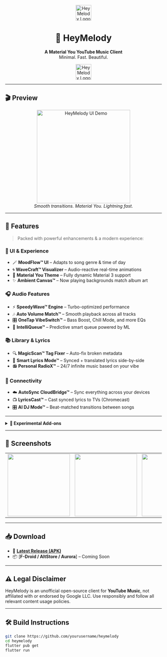 <p align="center">
  <img src="https://github.com/user-attachments/assets/47d45161-8e30-4a80-8b05-c7e6520ab966" width="50px" alt="HeyMelody Logo" />
</p>

<h1 align="center">🎵 HeyMelody</h1>

<p align="center">
  <strong>A Material You YouTube Music Client</strong>  
  <br />Minimal. Fast. Beautiful.
</p>

<p align="center">
  <img src="https://github.com/user-attachments/assets/47d45161-8e30-4a80-8b05-c7e6520ab966" width="50px" alt="HeyMelody Logo" />
</p>
 
---

## 🎬 Preview

<p align="center">
  <img src="https://your-domain.com/demo-animation.gif" width="300" alt="HeyMelody UI Demo" />
  <br />
  <em>Smooth transitions. Material You. Lightning fast.</em>
</p>

---

## 🚀 Features

> Packed with powerful enhancements & a modern experience:

### 🎨 UI & Experience
- 🪄 **MoodFlow™ UI** – Adapts to song genre & time of day
- 🌀 **WaveCraft™ Visualizer** – Audio-reactive real-time animations
- 🌙 **Material You Theme** – Fully dynamic Material 3 support
- ✨ **Ambient Canvas™** – Now playing backgrounds match album art

### 🎧 Audio Features
- ⚡ **SpeedyWave™ Engine** – Turbo-optimized performance
- 🎶 **Auto Volume Match™** – Smooth playback across all tracks
- 🎛️ **OneTap VibeSwitch™** – Bass Boost, Chill Mode, and more EQs
- 🧠 **IntelliQueue™** – Predictive smart queue powered by ML

### 📚 Library & Lyrics
- 🔍 **MagicScan™ Tag Fixer** – Auto-fix broken metadata
- 📝 **Smart Lyrics Mode™** – Synced + translated lyrics side-by-side
- 📻 **Personal RadioX™** – 24/7 infinite music based on your vibe

### 🔗 Connectivity
- ☁️ **AutoSync CloudBridge™** – Sync everything across your devices
- 📺 **LyricsCast™** – Cast synced lyrics to TVs (Chromecast)
- 🎛️ **AI DJ Mode™** – Beat-matched transitions between songs

---

<details>
<summary><strong>🧪 Experimental Add-ons</strong></summary>

- ⏱️ **Sleep Fade™ Timer** – Fade out and auto-stop
- ✋ **Gesture Play™** – Swipe/Double Tap playback control
- 🌍 **SecureStream™** – (Optional) VPN fallback for geo-blocked content

</details>

---

## 📱 Screenshots

<table>
  <tr>
    <td><img src="https://your-domain.com/screen1.png" width="200"/></td>
    <td><img src="https://your-domain.com/screen2.png" width="200"/></td>
    <td><img src="https://your-domain.com/screen3.png" width="200"/></td>
  </tr>
</table>

---

## 📥 Download


- 🔗 [**Latest Release (APK)**](https://github.com/yourusername/heymelody/releases)
- 📦 [**F-Droid / AltStore / Aurora**] – Coming Soon

---

## ⚠️ Legal Disclaimer

HeyMelody is an unofficial open-source client for **YouTube Music**, not affiliated with or endorsed by Google LLC. Use responsibly and follow all relevant content usage policies.

---

## 🛠️ Build Instructions

```bash
git clone https://github.com/yourusername/heymelody
cd heymelody
flutter pub get
flutter run
